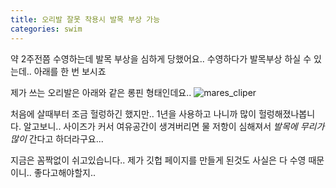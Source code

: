 ```yaml
---
title: 오리발 잘못 착용시 발목 부상 가능
categories: swim
---
```


약 2주전쯤 수영하는데 발목 부상을 심하게 당했어요..
수영하다가 발목부상 하실 수 있는데.. 아래를 한 번 보시죠

제가 쓰는 오리발은 아래와 같은 롱핀 형태인데요..
![mares_cliper](https://photos.google.com/photo/AF1QipMHPTMl_H0DvMgjjxM6IsrMHPJD98c5lJcbfn4n)

처음에 살때부터 조금 헐렁하긴 했지만.. 1년을 사용하고 나니까 많이 헐렁해졌나봅니다.
알고보니.. 사이즈가 커서 여유공간이 생겨버리면 물 저항이 심해져서 *발목에 무리가 많이* 간다고 하더라구요...

지금은 꼼짝없이 쉬고있습니다..
제가 깃헙 페이지를 만들게 된것도 사실은 다 수영 때문이니.. 좋다고해야할지..
